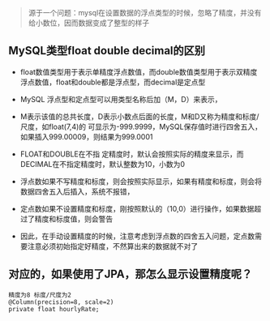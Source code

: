 > 源于一个问题：mysql在设置数据的浮点类型的时候，忽略了精度，并没有给小数位，因而数据变成了整型的样子

##  MySQL类型float double decimal的区别
- float数值类型用于表示单精度浮点数值，而double数值类型用于表示双精度浮点数值，float和double都是浮点型，而decimal是定点型

- MySQL 浮点型和定点型可以用类型名称后加（M，D）来表示，
- M表示该值的总共长度，D表示小数点后面的长度，M和D又称为精度和标度/尺度，如float(7,4)的 可显示为-999.9999，MySQL保存值时进行四舍五入，如果插入999.00009，则结果为999.0001
- FLOAT和DOUBLE在不指 定精度时，默认会按照实际的精度来显示，而DECIMAL在不指定精度时，默认整数为10，小数为0

- 浮点数如果不写精度和标度，则会按照实际显示，如果有精度和标度，则会将数据四舍五入后插入，系统不报错，
- 定点数如果不设置精度和标度，刚按照默认的（10,0）进行操作，如果数据超过了精度和标度值，则会警告

- 因此，在手动设置精度的时候，注意考虑到浮点数的四舍五入问题，定点数需要注意必须初始指定好精度，不然算出来的数据就不对了


## 对应的，如果使用了JPA，那怎么显示设置精度呢？
```text
精度为8 标度/尺度为2
@Column(precision=8, scale=2) 
private float hourlyRate;
```

    